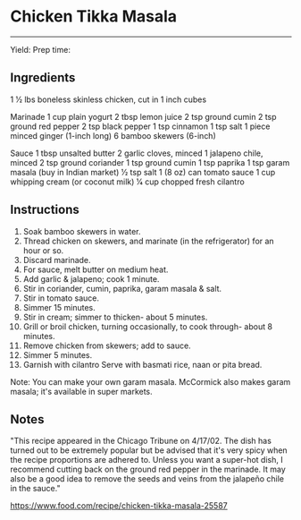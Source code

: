 # Chicken Tikka Masala
---
Yield:
Prep time:

## Ingredients

1 1⁄2 lbs boneless skinless chicken, cut in 1 inch cubes

Marinade
1 cup plain yogurt
2 tbsp lemon juice
2 tsp ground cumin
2 tsp ground red pepper
2 tsp black pepper
1 tsp cinnamon
1 tsp salt
1 piece minced ginger (1-inch long)
6 bamboo skewers (6-inch)

Sauce
1 tbsp unsalted butter
2 garlic cloves, minced
1 jalapeno chile, minced
2 tsp ground coriander
1 tsp ground cumin
1 tsp paprika
1 tsp garam masala (buy in Indian market)
1⁄2 tsp salt
1 (8 oz) can tomato sauce
1 cup whipping cream (or coconut milk)
1⁄4 cup chopped fresh cilantro


## Instructions
1. Soak bamboo skewers in water.
2. Thread chicken on skewers, and marinate (in the refrigerator) for an hour or so.
3. Discard marinade.
4. For sauce, melt butter on medium heat.
5. Add garlic & jalapeno; cook 1 minute.
6. Stir in coriander, cumin, paprika, garam masala & salt.
7. Stir in tomato sauce.
8. Simmer 15 minutes.
9. Stir in cream; simmer to thicken- about 5 minutes.
10. Grill or broil chicken, turning occasionally, to cook through- about 8 minutes.
11. Remove chicken from skewers; add to sauce.
12. Simmer 5 minutes.
13. Garnish with cilantro Serve with basmati rice, naan or pita bread.

Note: You can make your own garam masala. McCormick also makes garam masala; it's available in super markets.

## Notes

"This recipe appeared in the Chicago Tribune on 4/17/02. The dish has turned out to be extremely popular but be advised that it's very spicy when the recipe proportions are adhered to. Unless you want a super-hot dish, I recommend cutting back on the ground red pepper in the marinade. It may also be a good idea to remove the seeds and veins from the jalapeño chile in the sauce."

https://www.food.com/recipe/chicken-tikka-masala-25587